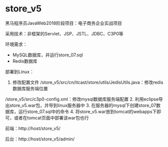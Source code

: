 <!--
 * @Author: SourDumplings
 * @Date: 2019-07-13 17:05:32
 * @Link: https://github.com/SourDumplings/
 * @Email: changzheng300@foxmail.com
 * @Description: 黑马程序员JavaWeb2018阶段项目：电子商务企业实战项目
 -->
# store_v5
黑马程序员JavaWeb2018阶段项目：电子商务企业实战项目

采用技术：非框架的Servlet、JSP、JSTL、JDBC、C3P0等

环境需求：

- MySQL数据库，并运行store_07.sql
- Redis数据库

部署到Linux：

1. 修改配置文件
/store_v5/src/cn/itcast/store/utils/JedisUtils.java：修改redis数据库服务端位置

/store_v5/src/c3p0-config.xml：修改mysql数据库服务端配置
2. 利用eclipse导出store_v5.war包，并导到linux服务器中
3. 在服务器的mysql下创建store_07数据库，运行store_07.sql中的命令
4. 将store_v5.war放到tomcat的webapps下即可，或者在tomcat页面中部署该war包也行


前端：http://host/store_v5/

后台：http://host/store_v5/admin/



